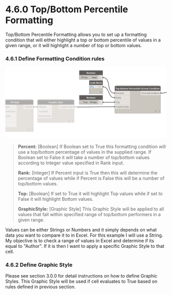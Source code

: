 # 4.6.0 Top/Bottom Percentile Formatting

Top/Bottom Percentile Formatting allows you to set up a formatting condition that will either highlight a top or bottom percentile of values in a given range, or it will highlight a number of top or bottom values. 

### 4.6.1 Define Formatting Condition rules

![](topbottom_2.png)

<blockquote>

<p><b>Percent:</b> [Boolean] If Boolean set to True this formatting condition will use a top/bottom percentage of values in the supplied range. If Boolean set to False it will take a number of top/bottom values according to Integer value specified in Rank input.</p>

<p><b>Rank:</b> [Integer] If Percent input is True then this will determine the percentage of values while if Percent is False this will be a number of top/bottom values. </p>

<p><b>Top:</b> [Boolean] If set to True it will highlight Top values while if set to False it will highlight Bottom values.</p>

<p><b>GraphicStyle:</b> [Graphic Style] This Graphic Style will be applied to all values that fall within specified range of top/bottom performers in a given range.</p>

</blockquote>

Values can be either Strings or Numbers and it simply depends on what data you want to compare it to in Excel. For this example I will use a String. My objective is to check a range of values in Excel and determine if its equal to "Author". If it is then I want to apply a specific Graphic Style to that cell. 

### 4.6.2 Define Graphic Style

Please see section 3.0.0 for detail instructions on how to define Graphic Styles. This Graphic Style will be used if cell evaluates to True based on rules defined in previous section. 